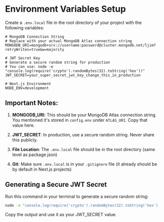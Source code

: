 # Environment Variables Setup

Create a `.env.local` file in the root directory of your project with the following variables:

```env
# MongoDB Connection String
# Replace with your actual MongoDB Atlas connection string
MONGODB_URI=mongodb+srv://username:password@cluster.mongodb.net/ljim?retryWrites=true&w=majority

# JWT Secret Key
# Generate a secure random string for production
# You can use: node -e "console.log(require('crypto').randomBytes(32).toString('hex'))"
JWT_SECRET=your_super_secret_jwt_key_change_this_in_production

# Next.js Environment
NODE_ENV=development
```

## Important Notes:

1. **MONGODB_URI**: This should be your MongoDB Atlas connection string. You mentioned it's stored in `config.env` under `ATLAS_URI`. Copy that value here.

2. **JWT_SECRET**: In production, use a secure random string. Never share this publicly.

3. **File Location**: The `.env.local` file should be in the root directory (same level as package.json)

4. **Git**: Make sure `.env.local` is in your `.gitignore` file (it already should be by default in Next.js projects)

## Generating a Secure JWT Secret

Run this command in your terminal to generate a secure random string:

```bash
node -e "console.log(require('crypto').randomBytes(32).toString('hex'))"
```

Copy the output and use it as your JWT_SECRET value.
